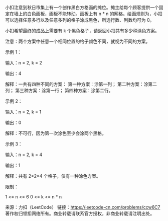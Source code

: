 小扣注意到秋日市集上有一个创作黑白方格画的摊位。摊主给每个顾客提供一个固定在墙上的白色画板，画板不能转动。画板上有 n * n 的网格。绘画规则为，小扣可以选择任意多行以及任意多列的格子涂成黑色，所选行数、列数均可为 0。

小扣希望最终的成品上需要有 k 个黑色格子，请返回小扣共有多少种涂色方案。

注意：两个方案中任意一个相同位置的格子颜色不同，就视为不同的方案。

示例 1：

输入：n = 2, k = 2

输出：4

解释：一共有四种不同的方案：
第一种方案：涂第一列；
第二种方案：涂第二列；
第三种方案：涂第一行；
第四种方案：涂第二行。

示例 2：

输入：n = 2, k = 1

输出：0

解释：不可行，因为第一次涂色至少会涂两个黑格。

示例 3：

输入：n = 2, k = 4

输出：1

解释：共有 2*2=4 个格子，仅有一种涂色方案。

限制：

1 <= n <= 6
0 <= k <= n * n

来源：力扣（LeetCode）
链接：https://leetcode-cn.com/problems/ccw6C7
著作权归领扣网络所有。商业转载请联系官方授权，非商业转载请注明出处。